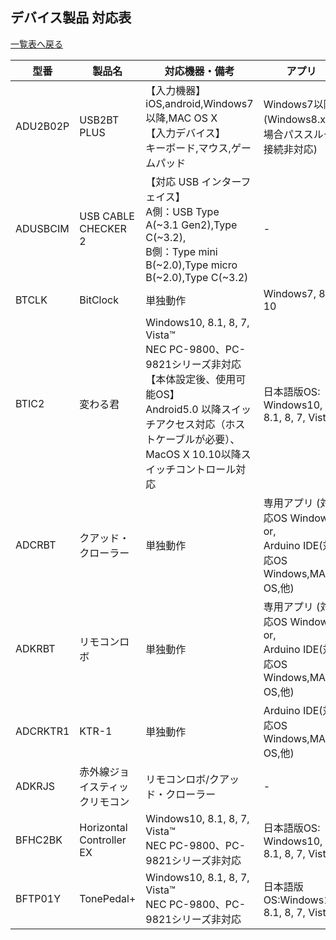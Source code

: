 ## デバイス製品 対応表
[一覧表へ戻る](README.md)


| 型番 | 製品名 | 対応機器・備考 | アプリ |
| --- | --- | --- | --- | 
| <a id="ADU2B02P">ADU2B02P</a> | USB2BT PLUS | 【入力機器】<br>iOS,android,Windows7以降,MAC OS X<br>【入力デバイス】<br>キーボード,マウス,ゲームパッド | Windows7以降 (Windows8.xの場合パススルー接続非対応) |
| <a id="ADUSBCIM">ADUSBCIM</a> | USB CABLE CHECKER 2 |  【対応 USB インターフェイス】<br>A側：USB Type A(~3.1 Gen2),Type C(~3.2), <br>B側：Type mini B(~2.0),Type micro B(~2.0),Type C(~3.2) | - |
| <a id="BTCLK">BTCLK</a> | BitClock | 単独動作 | Windows7, 8.1, 10 |
| <a id="BTIC2">BTIC2</a> |変わる君 |  Windows10, 8.1, 8, 7, Vista™<br>NEC PC-9800、PC-9821シリーズ非対応 <br>【本体設定後、使用可能OS】<br>Android5.0 以降スイッチアクセス対応（ホストケーブルが必要）、MacOS X 10.10以降スイッチコントロール対応| 日本語版OS: Windows10, 8.1, 8, 7, Vista™ |
| <a id="ADCRBT">ADCRBT</a> | クアッド・クローラー |  単独動作 | 専用アプリ (対応OS Windows) or,<br>Arduino IDE(対応OS Windows,MAC OS,他) |
| <a id="ADKRBT">ADKRBT</a> | リモコンロボ | 単独動作 |  専用アプリ (対応OS Windows) or,<br>Arduino IDE(対応OS Windows,MAC OS,他) |
| <a id="ADCRKTR1">ADCRKTR1</a> | KTR-1 | 単独動作 | Arduino IDE(対応OS Windows,MAC OS,他) |
| <a id="ADKRJS">ADKRJS</a> | 赤外線ジョイスティックリモコン  | リモコンロボ/クアッド・クローラー | - |
| <a id="BFHC2BK">BFHC2BK</a> | Horizontal Controller EX  | Windows10, 8.1, 8, 7, Vista™<br>NEC PC-9800、PC-9821シリーズ非対応 | 日本語版OS: Windows10, 8.1, 8, 7, Vista™ |
| <a id="BFTP01Y">BFTP01Y</a> | TonePedal+ | Windows10, 8.1, 8, 7, Vista™<br>NEC PC-9800、PC-9821シリーズ非対応 | 日本語版OS:Windows10, 8.1, 8, 7, Vista™

